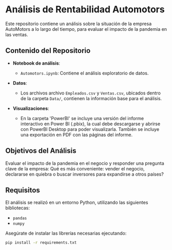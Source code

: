 # Análisis de Rentabilidad Automotors

Este repositorio contiene un análisis sobre la situación de la empresa AutoMotors a lo largo del tiempo, para evaluar el impacto de la pandemia en las ventas.

## Contenido del Repositorio

- **Notebook de análisis**: 
  - `Automotors.ipynb`: Contiene el análisis exploratorio de datos.

- **Datos**:
  - Los archivos archivo `Empleados.csv` y `Ventas.csv`, ubicados dentro de la carpeta `Data/`, contienen la información base para el análisis.

- **Visualizaciones**:
  - En la carpeta 'PowerBI' se incluye una versión del informe interactivo en Power BI (.pbix), la cual debe descargarse y abrirse con PowerBI Desktop para poder visualizarla. También se incluye una exportación en PDF con las páginas del informe. 

## Objetivos del Análisis

Evaluar el impacto de la pandemia en el negocio y responder una pregunta clave de la empresa:
Qué es más conveniente: vender el negocio, declararse en quiebra o buscar inversores para expandirse a otros países?

## Requisitos

El análisis se realizó en un entorno Python, utilizando las siguientes bibliotecas:
- `pandas`
- `numpy`


Asegúrate de instalar las librerías necesarias ejecutando:

```bash
pip install -r requirements.txt